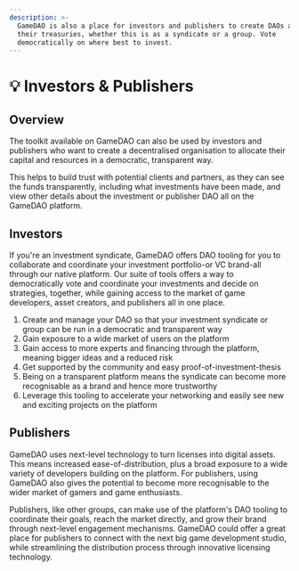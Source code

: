 ```yaml
---
description: >-
  GameDAO is also a place for investors and publishers to create DAOs and manage
  their treasuries, whether this is as a syndicate or a group. Vote
  democratically on where best to invest.
---
```


# 💡 Investors & Publishers

## Overview

The toolkit available on GameDAO can also be used by investors and publishers who want to create a decentralised organisation to allocate their capital and resources in a democratic, transparent way.&#x20;

This helps to build trust with potential clients and partners, as they can see the funds transparently, including what investments have been made, and view other details about the investment or publisher DAO all on the GameDAO platform.

## Investors

If you're an investment syndicate, GameDAO offers DAO tooling for you to collaborate and coordinate your investment portfolio-or VC brand-all through our native platform. Our suite of tools offers a way to democratically vote and coordinate your investments and decide on strategies, together, while gaining access to the market of game developers, asset creators, and publishers all in one place.

1. Create and manage your DAO so that your investment syndicate or group can be run in a democratic and transparent way&#x20;
2. Gain exposure to a wide market of users on the platform
3. Gain access to more experts and financing through the platform, meaning bigger ideas and a reduced risk&#x20;
4. Get supported by the community and easy proof-of-investment-thesis
5. Being on a transparent platform means the syndicate can become more recognisable as a brand and hence more trustworthy
6. Leverage this tooling to accelerate your networking and easily see new and exciting projects on the platform

## Publishers

GameDAO uses next-level technology to turn licenses into digital assets. This means increased ease-of-distribution, plus a broad exposure to a wide variety of developers building on the platform. For publishers, using GameDAO also gives the potential to become more recognisable to the wider market of gamers and game enthusiasts.

Publishers, like other groups, can make use of the platform's DAO tooling to coordinate their goals, reach the market directly, and grow their brand through next-level engagement mechanisms. GameDAO could offer a great place for publishers to connect with the next big game development studio, while streamlining the distribution process through innovative licensing technology.&#x20;
